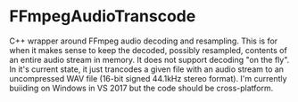 # FFmpegAudioTranscode
C++ wrapper around FFmpeg audio decoding and resampling. This is for when it makes sense to keep the decoded, possibly resampled, contents of an entire audio stream in memory. It does not support decoding "on the fly". In it's current state, it just trancodes a given file with an audio stream to an uncompressed WAV file (16-bit signed 44.1kHz stereo format). I'm currently buiiding on Windows in VS 2017 but the code should be cross-platform.
